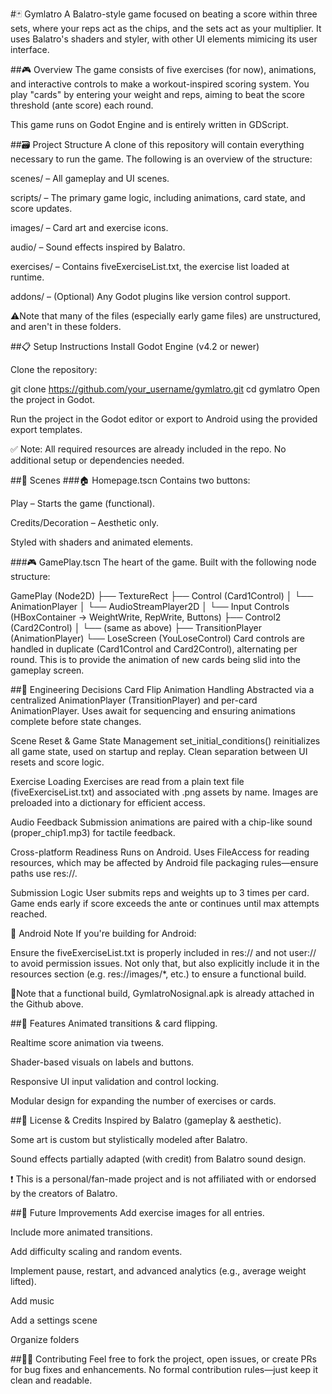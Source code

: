 #🃏 Gymlatro
A Balatro-style game focused on beating a score within three sets, where your reps act as the chips,
and the sets act as your multiplier. It uses Balatro's shaders and styler, with other UI elements mimicing its user interface.

##🎮 Overview
The game consists of five exercises (for now), animations, and interactive controls to make a workout-inspired scoring system. You play "cards" by entering your weight and reps, aiming to beat the score threshold (ante score) each round.

This game runs on Godot Engine and is entirely written in GDScript.

##🗃 Project Structure
A clone of this repository will contain everything necessary to run the game. The following is an overview of the structure:

scenes/ – All gameplay and UI scenes.

scripts/ – The primary game logic, including animations, card state, and score updates.

images/ – Card art and exercise icons.

audio/ – Sound effects inspired by Balatro.

exercises/ – Contains fiveExerciseList.txt, the exercise list loaded at runtime.

addons/ – (Optional) Any Godot plugins like version control support.

⚠️Note that many of the files (especially early game files) are unstructured, and aren't in these folders.

##📋 Setup Instructions
Install Godot Engine (v4.2 or newer)

Clone the repository:

git clone https://github.com/your_username/gymlatro.git
cd gymlatro
Open the project in Godot.

Run the project in the Godot editor or export to Android using the provided export templates.

✅ Note: All required resources are already included in the repo. No additional setup or dependencies needed.

##🧩 Scenes
###🏠 Homepage.tscn
Contains two buttons:

Play – Starts the game (functional).

Credits/Decoration – Aesthetic only.

Styled with shaders and animated elements.

###🎮 GamePlay.tscn
The heart of the game. Built with the following node structure:

GamePlay (Node2D)
├── TextureRect
├── Control (Card1Control)
│   └── AnimationPlayer
│   └── AudioStreamPlayer2D
│   └── Input Controls (HBoxContainer → WeightWrite, RepWrite, Buttons)
├── Control2 (Card2Control)
│   └── (same as above)
├── TransitionPlayer (AnimationPlayer)
└── LoseScreen (YouLoseControl)
Card controls are handled in duplicate (Card1Control and Card2Control), alternating per round. This is to provide the animation of new cards being slid into the gameplay screen.

##🧠 Engineering Decisions
Card Flip Animation Handling
Abstracted via a centralized AnimationPlayer (TransitionPlayer) and per-card AnimationPlayer. Uses await for sequencing and ensuring animations complete before state changes.

Scene Reset & Game State Management
set_initial_conditions() reinitializes all game state, used on startup and replay. Clean separation between UI resets and score logic.

Exercise Loading
Exercises are read from a plain text file (fiveExerciseList.txt) and associated with .png assets by name. Images are preloaded into a dictionary for efficient access.

Audio Feedback
Submission animations are paired with a chip-like sound (proper_chip1.mp3) for tactile feedback.

Cross-platform Readiness
Runs on Android. Uses FileAccess for reading resources, which may be affected by Android file packaging rules—ensure paths use res://.

Submission Logic
User submits reps and weights up to 3 times per card. Game ends early if score exceeds the ante or continues until max attempts reached.

📱 Android Note
If you're building for Android:

Ensure the fiveExerciseList.txt is properly included in res:// and not user:// to avoid permission issues.
Not only that, but also explicitly include it in the resources section (e.g. res://images/*, etc.) to ensure a functional build.

📝Note that a functional build, GymlatroNosignal.apk is already attached in the Github above.

##🚀 Features
Animated transitions & card flipping.

Realtime score animation via tweens.

Shader-based visuals on labels and buttons.

Responsive UI input validation and control locking.

Modular design for expanding the number of exercises or cards.

##📄 License & Credits
Inspired by Balatro (gameplay & aesthetic).

Some art is custom but stylistically modeled after Balatro.

Sound effects partially adapted (with credit) from Balatro sound design.

❗ This is a personal/fan-made project and is not affiliated with or endorsed by the creators of Balatro.

##🧪 Future Improvements
Add exercise images for all entries.

Include more animated transitions.

Add difficulty scaling and random events.

Implement pause, restart, and advanced analytics (e.g., average weight lifted).

Add music

Add a settings scene

Organize folders

##🙋‍♂️ Contributing
Feel free to fork the project, open issues, or create PRs for bug fixes and enhancements. No formal contribution rules—just keep it clean and readable.
